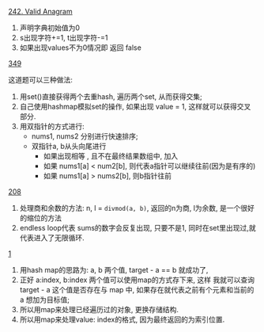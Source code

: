[242. Valid Anagram](https://leetcode.com/problems/valid-anagram/)

1. 声明字典初始值为0
2. s出现字符+=1, t出现字符-=1
3. 如果出现values不为0情况即 返回 false


[349](https://leetcode.com/problems/intersection-of-two-arrays/)

这道题可以三种做法:
1. 用set()直接获得两个去重hash, 遍历两个set, 从而获得交集;
2. 自己使用hashmap模拟set的操作, 如果出现 value = 1, 这样就可以获得交叉部分.
3. 用双指针的方式进行:
    * nums1, nums2 分别进行快速排序;
    * 双指针a, b从头向尾进行
        * 如果出现相等 , 且不在最终结果数组中, 加入
        * 如果 nums1[a] < num2[b], 则代表a指针可以继续往前(因为是有序的)
        * 如果 nums1[a] > nums2[b], 则b指针往前

[208](https://leetcode.com/problems/happy-number/submissions/1779144177/)

1. 处理商和余数的方法: n, l =  `divmod(a, b)`, 返回的n为商, l为余数, 是一个很好的缩位的方法
2. endless loop代表 sums的数字会反复出现, 只要不是1, 同时在set里出现过,就代表进入了无限循环.


[1](https://leetcode.com/problems/two-sum/description/)
1. 用hash map的思路为: a, b 两个值, target - a == b 就成功了, 
2. 正好 a:index, b:index 两个值可以使用map的方式存下来, 这样 我就可以查询 target - a 这个值是否存在与 map 中, 如果存在就代表之前有个元素和当前的a 想加为目标值;
3. 所以用map来处理已经遍历过的对象, 更换存储结构.
4. 所以用map来处理value: index的格式, 因为最终返回的为索引位置.